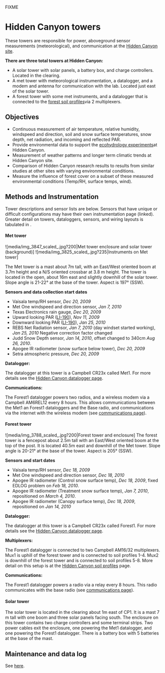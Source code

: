 FIXME

# Hidden Canyon towers

These towers are responsible for power, aboveground sensor measurements
(meteorological), and communication at the [Hidden Canyon site](hc_sitedescription.md).

 **There are three total towers at Hidden Canyon:**

* A solar tower with solar panels, a battery box, and charge controllers. Located in the clearing.
* A met tower with meteorological instrumentation, a datalogger, and a modem and antenna for communication with the lab. Located just east of the solar tower.
* A forest tower with some met instruments, and a datalogger that is connected to the [forest soil profiles](hc_soilprofiles.md)via 2 multiplexers.

## Objectives

- Continuous measurement of air temperature, relative humidity, windspeed and direction, soil and snow surface temperatures, snow depth, net radiation, and incoming and reflected PAR.
- Provide environmental data to support the [ecohydrology experiments](hc_overview.md)at Hidden Canyon.
- Measurement of weather patterns and longer term climatic trends at Hidden Canyon site. 
- Comparison of Hidden Canyon research results to results from similar studies at other sites with varying environmental conditions.
- Measure the influence of forest cover on a subset of these measured environmental conditions (Temp/RH, surface temps, wind).

## Methods and Instrumentation

Tower descriptions and sensor lists are below. Sensors that have unique
or difficult configurations may have their own instrumentation page
(linked). Greater detail on towers, dataloggers, sensors, and wiring
layouts is tabulated in .

#### Met tower

![media/img_3847_scaled_.jpg?200|Met tower enclosure and
solar tower (background)] ![media/img_3825_scaled_.jpg?235|Instruments on Met tower]

The Met tower is a mast about 7m tall, with an East/West oriented boom
at 3.7m height and a N/S oriented crossbar at 3.8 m height. The tower is
located in the open, about 16m east and slightly downhill of the solar
tower. Slope angle is 21-22° at the base of the tower. Aspect is 197°
(SSW).

 **Sensors and data collection start dates**

- Vaisala temp/RH sensor, *Dec 20, 2009*
- Met One windspeed and direction sensor, *Jan 7, 2010*
- Texas Electronics rain gauge, *Dec 20, 2009*
- Upward looking PAR ([LI-190](:instruments:li-190)), *Nov 11, 2009*
- Downward looking PAR ([LI-190](:instruments:li-190)), *Jan 25, 2010*
- REBS Net Radiation sensor, *Jan 7, 2010* (day windset started working), *Jan 25, 2010* Negative correction factor changed
- Judd Snow Depth sensor, *Jan 14, 2010*, offset changed to 340cm *Aug 26, 2010*.
- Apogee IR radiometer (snow surface below tower), *Dec 20, 2009*
- Setra atmospheric pressure, *Dec 20, 2009*

 **Datalogger:**

The datalogger at this tower is a Campbell CR23x called Met1. For more
details see the [Hidden Canyon datalogger page](hc_dataloggers.md).

 **Communications:**

The Forest1 datalogger powers two radios, and a wireless modem via a
Campbell AM6REL12 every 8 hours. This allows communications between the
Met1 an Forest1 dataloggers and the Base radio, and communications via
the internet with the wireless modem (see [communications page](hc_communicationsystem.md)).

#### Forest tower

![media/img_3788_scaled_.jpg?200|Forest tower and
enclosure] The forest tower is a fencepost about 2.5m tall with an
East/West oriented boom at the top of the post. It is located 40.5m east
and downhill of the Met tower. Slope angle is 20-21° at the base of the
tower. Aspect is 205° (SSW).

 **Sensors and start dates**

- Vaisala temp/RH sensor, *Dec 18, 2009*
- Met One windspeed and direction sensor, *Dec 18, 2010*
- Apogee IR radiometer (Control snow surface temp), *Dec 18, 2009*, fixed EDLOG problem on *Feb 18, 2010*.
- Apogee IR radiometer (Treatment snow surface temp), *Jan 7, 2010*, repositioned on *March 4, 2010*.
- Apogee IR radiometer (Canopy surface temp), *Dec 18, 2009*, repositioned on *Jan 14, 2010*

 **Datalogger:**

The datalogger at this tower is a Campbell CR23x called Forest1. For
more details see the [Hidden Canyon datalogger page](hc_dataloggers.md).

 **Multiplexers:**

The Forest1 datalogger is connected to two Campbell AM16/32
multiplexers. Mux1 is uphill of the forest tower and is connected to
soil profiles 1-4. Mux2 is downhill of the forest tower and is connected
to soil profiles 5-8. More detail on this setup is at the [Hidden Canyon
soil profiles](hc_soilprofiles.md) page.

 **Communications:**

The Forest1 datalogger powers a radio via a relay every 8 hours. This
radio communicates with the base radio (see [communications
page](hc_communicationsystem.md)).

#### Solar tower

The solar tower is located in the clearing about 1m east of CP1. It is a
mast 7 m tall with one boom and three solar panels facing south. The
enclosure on this tower contains two charge controllers and some
terminal strips. Two power cables exit the enclosure, one powering the
Met1 datalogger, and one powering the Forest1 datalogger. There is a
battery box with 5 batteries at the base of the mast.

## Maintenance and data log

See [here](hc_mettowerlog_1.md).

